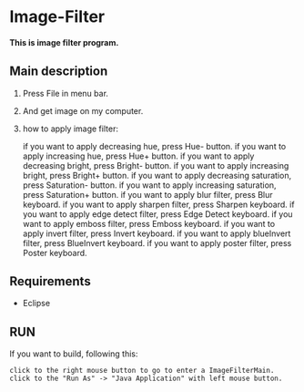 # Image-Filter
#### This is image filter program.

## Main description

1. Press File in menu bar.

2. And get image on my computer.

3. how to apply image filter:

    if you want to apply decreasing hue, press Hue- button.
    if you want to apply increasing hue, press Hue+ button.
    if you want to apply decreasing bright, press Bright- button.
    if you want to apply increasing bright, press Bright+ button.
    if you want to apply decreasing saturation, press Saturation- button.
    if you want to apply increasing saturation, press Saturation+ button.
    if you want to apply blur filter, press Blur keyboard.
    if you want to apply sharpen filter, press Sharpen keyboard.
    if you want to apply edge detect filter, press Edge Detect keyboard.
    if you want to apply emboss filter, press Emboss keyboard.
    if you want to apply invert filter, press Invert keyboard.
    if you want to apply blueInvert filter, press BlueInvert keyboard.
    if you want to apply poster filter, press Poster keyboard.

## Requirements

- Eclipse

## RUN

If you want to build, following this:

    click to the right mouse button to go to enter a ImageFilterMain.
    click to the "Run As" -> "Java Application" with left mouse button.
